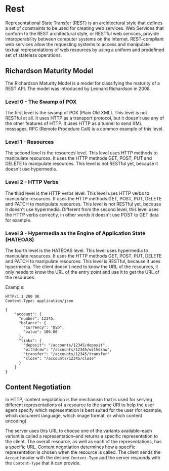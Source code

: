 # Rest

Representational State Transfer (REST) is an architectural style that defines a set of constraints to be used for creating web services. Web Services that conform to the REST architectural style, or RESTful web services, provide interoperability between computer systems on the Internet. REST-compliant web services allow the requesting systems to access and manipulate textual representations of web resources by using a uniform and predefined set of stateless operations.

## Richardson Maturity Model

The Richardson Maturity Model is a model for classifying the maturity of a REST API. The model was introduced by Leonard Richardson in 2008.

### Level 0 - The Swamp of POX

The first level is the swamp of POX (Plain Old XML). This level is not RESTful at all. It uses HTTP as a transport protocol, but it doesn't use any of the other features of HTTP. It uses HTTP as a tunnel to send XML messages. RPC (Remote Procedure Call) is a common example of this level.

### Level 1 - Resources

The second level is the resources level. This level uses HTTP methods to manipulate resources. It uses the HTTP methods GET, POST, PUT and DELETE to manipulate resources. This level is not RESTful yet, because it doesn't use hypermedia.

### Level 2 - HTTP Verbs

The third level is the HTTP verbs level. This level uses HTTP verbs to manipulate resources. It uses the HTTP methods GET, POST, PUT, DELETE and PATCH to manipulate resources. This level is not RESTful yet, because it doesn't use hypermedia. Different from the second level, this level uses the HTTP verbs correctly, in other words it doesn't use POST to GET data for example.

### Level 3 - Hypermedia as the Engine of Application State (HATEOAS)

The fourth level is the HATEOAS level. This level uses hypermedia to manipulate resources. It uses the HTTP methods GET, POST, PUT, DELETE and PATCH to manipulate resources. This level is RESTful, because it uses hypermedia. The client doesn't need to know the URL of the resources, it only needs to know the URL of the entry point and use it to get the URL of the resources.

Example:
```
HTTP/1.1 200 OK
Content-Type: application/json

{
    "account": {
      "number": 12345,
      "balance": {
        "currency": "USD",
        "value": 100.00
      },
      "links": {
        "deposit": "/accounts/12345/deposit",
        "withdraw": "/accounts/12345/withdraw",
        "transfer": "/accounts/12345/transfer"
        "close": "/accounts/12345/close"
      }
    }
}
```

## Content Negotiation

In HTTP, content negotiation is the mechanism that is used for serving different representations of a resource to the same URI to help the user agent specify which representation is best suited for the user (for example, which document language, which image format, or which content encoding).

The server uses this URL to choose one of the variants available–each variant is called a representation–and returns a specific representation to the client. The overall resource, as well as each of the representations, has a specific URL. Content negotiation determines how a specific representation is chosen when the resource is called. The client sends the `Accept` header with the desired `Content-Type` and the server responds with the `Content-Type` that it can provide.